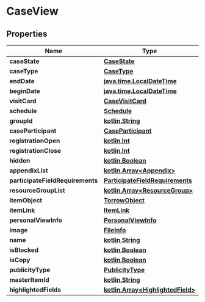 # CaseView

## Properties
Name | Type | Description | Notes
------------ | ------------- | ------------- | -------------
**caseState** | [**CaseState**](CaseState.md) |  |  [optional]
**caseType** | [**CaseType**](CaseType.md) |  |  [optional]
**endDate** | [**java.time.LocalDateTime**](java.time.LocalDateTime.md) |  |  [optional]
**beginDate** | [**java.time.LocalDateTime**](java.time.LocalDateTime.md) |  |  [optional]
**visitCard** | [**CaseVisitCard**](CaseVisitCard.md) |  |  [optional]
**schedule** | [**Schedule**](Schedule.md) |  |  [optional]
**groupId** | [**kotlin.String**](.md) |  |  [optional]
**caseParticipant** | [**CaseParticipant**](CaseParticipant.md) |  |  [optional]
**registrationOpen** | [**kotlin.Int**](.md) |  |  [optional]
**registrationClose** | [**kotlin.Int**](.md) |  |  [optional]
**hidden** | [**kotlin.Boolean**](.md) |  |  [optional]
**appendixList** | [**kotlin.Array&lt;Appendix&gt;**](Appendix.md) |  |  [optional]
**participateFieldRequirements** | [**ParticipateFieldRequirements**](ParticipateFieldRequirements.md) |  |  [optional]
**resourceGroupList** | [**kotlin.Array&lt;ResourceGroup&gt;**](ResourceGroup.md) |  |  [optional]
**itemObject** | [**TorrowObject**](TorrowObject.md) |  |  [optional]
**itemLink** | [**ItemLink**](ItemLink.md) |  |  [optional]
**personalViewInfo** | [**PersonalViewInfo**](PersonalViewInfo.md) |  |  [optional]
**image** | [**FileInfo**](FileInfo.md) |  |  [optional]
**name** | [**kotlin.String**](.md) |  |  [optional]
**isBlocked** | [**kotlin.Boolean**](.md) |  |  [optional]
**isCopy** | [**kotlin.Boolean**](.md) |  |  [optional]
**publicityType** | [**PublicityType**](PublicityType.md) |  |  [optional]
**masterItemId** | [**kotlin.String**](.md) |  |  [optional]
**highlightedFields** | [**kotlin.Array&lt;HighlightedField&gt;**](HighlightedField.md) |  |  [optional]
